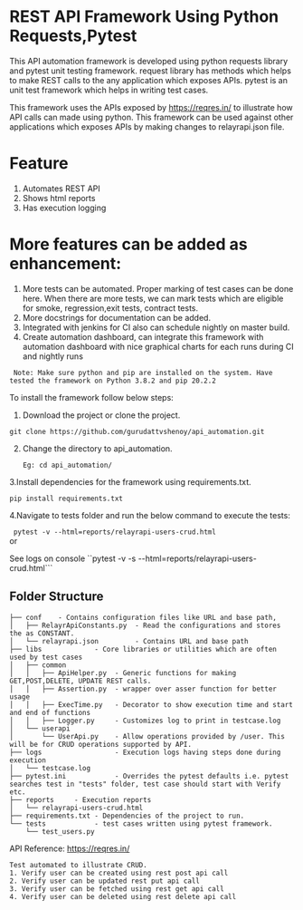 
# REST API Framework Using Python Requests,Pytest  

This API automation framework is developed using python requests library and pytest unit testing framework.
request library has methods which helps to make REST calls to the any application which exposes APIs.
pytest is an unit test framework which helps in writing test cases.

This framework uses the APIs exposed by https://reqres.in/  to illustrate how API calls can made using python. This framework can be used against other applications which exposes APIs by making changes to relayrapi.json file.

# Feature
1. Automates REST API
2. Shows html reports
3. Has execution logging 

# More features can be added as enhancement:
1. More tests can be automated. Proper marking of test cases can be done here. When there are more tests, we can mark tests which are eligible for smoke, regression,exit tests, contract tests.
2. More docstrings for documentation can be added.
3. Integrated with jenkins for CI also can schedule  nightly on master build.
4. Create automation dashboard, can integrate this framework with automation dashboard with nice graphical charts for each runs during CI and nightly runs

``` Note: Make sure python and pip are installed on the system. Have tested the framework on Python 3.8.2 and pip 20.2.2```  

To install the framework follow below steps:  
 
1. Download the project or clone the project.  

 ```git clone https://github.com/gurudattvshenoy/api_automation.git```
 
2. Change the directory to api_automation.  

   ```Eg: cd api_automation/```
   
3.Install dependencies for the framework using requirements.txt.  

  ```pip install requirements.txt```
  
4.Navigate to tests folder and run the below command to execute the tests:  

 ``` pytest -v --html=reports/relayrapi-users-crud.html```  
       or   
       
  See logs on console 
 ``pytest -v -s --html=reports/relayrapi-users-crud.html```  

## Folder Structure  
```
├── conf    - Contains configuration files like URL and base path,
│   ├── RelayrApiConstants.py  - Read the configurations and stores the as CONSTANT.
│   └── relayrapi.json         - Contains URL and base path
├── libs             - Core libraries or utilities which are often used by test cases
│   ├── common       
│   │   ├── ApiHelper.py  - Generic functions for making GET,POST,DELETE, UPDATE REST calls.
│   │   ├── Assertion.py  - wrapper over asser function for better usage
│   │   ├── ExecTime.py   - Decorator to show execution time and start and end of functions
│   │   ├── Logger.py     - Customizes log to print in testcase.log
│   └── userapi
│       └── UserApi.py    - Allow operations provided by /user. This will be for CRUD operations supported by API.
├── logs                  - Execution logs having steps done during execution
│   └── testcase.log
├── pytest.ini            - Overrides the pytest defaults i.e. pytest searches test in "tests" folder, test case should start with Verify etc.
├── reports     - Execution reports   
│   └── relayrapi-users-crud.html
├── requirements.txt - Dependencies of the project to run.
└── tests            - test cases written using pytest framework.
    └── test_users.py
```

API Reference: https://reqres.in/
```
Test automated to illustrate CRUD.
1. Verify user can be created using rest post api call
2. Verify user can be updated rest put api call
3. Verify user can be fetched using rest get api call
4. Verify user can be deleted using rest delete api call
```
